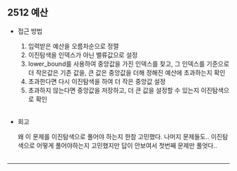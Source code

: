 ## 2512 예산

- 접근 방법
  <br/>

  1. 입력받은 예산을 오름차순으로 정렬
  2. 이진탐색을 인덱스가 아닌 밸류값으로 설정
  3. lower_bound를 사용하여 중앙값을 가진 인덱스를 찾고, 그 인덱스를 기준으로 더 작은값은 기존 값을, 큰 값은 중앙값을 더해 정해진 예산에 초과하는지 확인
  4. 초과한다면 다시 이진탐색을 하여 더 작은 중앙값 설정
  5. 초과하지 않는다면 중앙값을 저장하고, 더 큰 값을 설정할 수 있는지 이진탐색으로 확인
     <br/>
     <br/>

- 회고
  <br/>

  왜 이 문제를 이진탐색으로 풀어야 하는지 한참 고민했다.
  나머지 문제들도.. 이진탐색으로 어떻게 풀어야하는지 고민했지만 답이 안보여서 첫번째 문제만 풀엇다..
  <br />
  <br />

---
